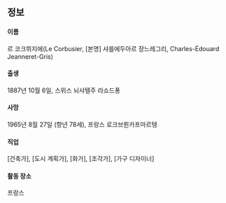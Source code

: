 
## 정보

#### 이름
르 코크뷔지에(Le Corbusier, [본명] 샤를에두아르 장느레그리, Charles-Édouard Jeanneret-Gris)

#### 출생
1887년 10월 6일, 스위스 뇌샤텔주 라쇼드퐁
#### 사망
1965년 8월 27일 (향년 78세), 프랑스 로크브륀카프마르탱
#### 직업
[건축가], [도시 계획가], [화가], [조각가], [가구 디자이너]
#### 활동 장소
프랑스

